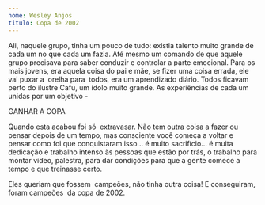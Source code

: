 ```yaml
---
nome: Wesley Anjos
titulo: Copa de 2002
---
```


Ali, naquele grupo, tinha um pouco de tudo: existia talento muito grande de cada um no que cada um fazia. Até mesmo um comando de que aquele grupo precisava para saber conduzir e controlar a parte emocional. Para os mais jovens, era aquela coisa do pai e mãe, se fizer uma coisa errada, ele vai puxar a  orelha para  todos, era um aprendizado diário. Todos ficavam  perto do ilustre  Cafu, um ídolo muito grande. As experiências de cada um unidas por um objetivo -

GANHAR A COPA

Quando esta acabou foi só  extravasar. Não tem outra coisa a fazer ou pensar depois de um tempo, mas consciente você começa a voltar e pensar como foi que conquistaram isso... é muito sacrifício... é muita dedicação e trabalho intenso às pessoas que estão por trás, o trabalho para montar vídeo, palestra, para dar condições para que a gente comece a tempo e que treinasse certo.

Eles queriam que fossem  campeões, não tinha outra coisa! E conseguiram, foram campeões  da copa de 2002.

